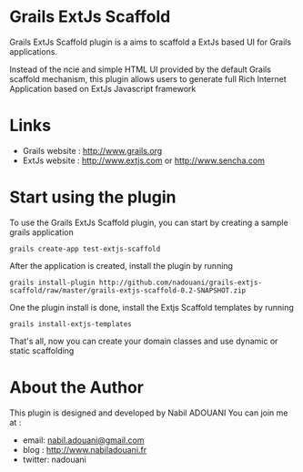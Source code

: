 # Grails ExtJs Scaffold

Grails ExtJs Scaffold plugin is a aims to scaffold a ExtJs based UI for Grails applications.

Instead of the ncie and simple HTML UI provided by the default Grails scaffold mechanism, this plugin allows users to generate full Rich Internet Application based on ExtJs Javascript framework

# Links

* Grails website : http://www.grails.org
* ExtJs website : http://www.extjs.com or http://www.sencha.com

# Start using the plugin

To use the Grails ExtJs Scaffold plugin, you can start by creating a sample grails application

`grails create-app test-extjs-scaffold`

After the application is created, install the plugin by running

`grails install-plugin http://github.com/nadouani/grails-extjs-scaffold/raw/master/grails-extjs-scaffold-0.2-SNAPSHOT.zip`

One the plugin install is done, install the Extjs Scaffold templates by running

`grails install-extjs-templates` 

That's all, now you can create your domain classes and use dynamic or static scaffolding 

# About the Author

This plugin is designed and developed by Nabil ADOUANI
You can join me at :

* email: nabil.adouani@gmail.com
* blog : http://www.nabiladouani.fr
* twitter: nadouani
